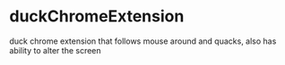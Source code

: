 # duckChromeExtension
duck chrome extension that follows mouse around and quacks, also has ability to alter the screen
